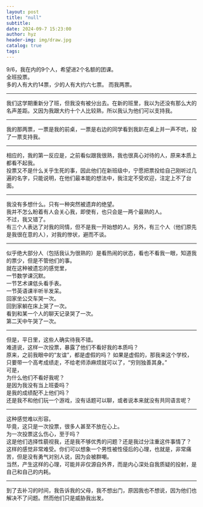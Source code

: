 ```yaml
---
layout: post
title: "null"
subtitle: 
date: 2024-09-7 15:23:00
author: hyz
header-img: img/draw.jpg
catalog: true
tags:
---
```

9/6，我在内的9个人，希望进2个名额的团课。<br>
全班投票。<br>
多的人有大约14票，少的人有大约六七票。
而我两票。

---

我们这学期重新分了班，但我没有被分出去。在新的班里，我以为还没有那么大的名声差距。又因为我跟大约十个人比较熟，所以我认为他们可以支持我。

---

我的那两票，一票是我的前桌，一票是右边的同学看到我趴在桌上并一声不吭，投了一票支持我。

---

相应的，我的第一反应是，之前看似跟我很熟，我也很真心对待的人，原来本质上都看不起我。<br>
投票又不是什么关乎生死的事，因此他们在新班级中，宁愿把票投给自己刚听过几遍的名字，只能说明，在他们最本能的想法中，我注定不受欢迎，注定上不了台面。

---

我没有多想什么。只有一种突然被遗弃的绝望。<br>
我并不怎么盼着有人会关心我，即使有，也只会是一两个最熟的人。<br>
不过，我又错了。<br>
有三个人表达了对我的同情，但不是我一开始想的人。另外，有三个人（他们原先是我很在意的人），对我的惨状，避而不谈。

---

似乎绝大部分人（包括我认为很熟的）是看热闹的状态，看也不看我一眼，知道我的票少，但是不管他们的事。<br>
就在这种被遗忘的感觉里，<br>
一节数学课沉默。<br>
一节艺术课低头看手表。<br>
一节英语课半听半发呆。<br>
回家坐公交车哭一次。<br>
回到家躺在床上哭了一次。<br>
看到和某一个人的聊天记录哭了一次。<br>
第二天中午哭了一次。

---

但是，平日里，这些人确实待我不错。<br>
难道说，这样一次投票，暴露了他们不看好我的本质吗？<br>
原来，之前我眼中的“友谊”，都是虚假的吗？
如果是虚假的，那我来这个学校，只要带一个高考成绩走，不给老师添麻烦就可以了，“穷则独善其身。”<br>
可是，<br>
为什么他们不看好我呢？<br>
是因为我没有当上班委吗？<br>
是我的成绩配不上他们吗？<br>
还是我不和他们玩一个游戏，没有话题可以聊，或者说本来就没有共同语言呢？

---

这种感觉难以形容。<br>
毕竟，这只是一次投票，很多人甚至不放在心上。<br>
为一次投票这么伤心，至于吗？<br>
这是他们选择性藐视我，还是我不够优秀的问题？还是我过分注重这件事情了？<br>
这样的感觉非常难受。你们可以想象一个男性被性侵后的心理，也就是，非常痛苦，但是没有勇气对别人说，因为会被群嘲。<br>
当然，产生这样的心理，可能并非仅源自外界，而是内心深处自我质疑的投射，是自己和自己的内耗。

---

到了去补习的时间，我告诉我的父母，我不想出门，原因我也不想说，因为他们也解决不了问题。然而他们只是威胁我出发。

